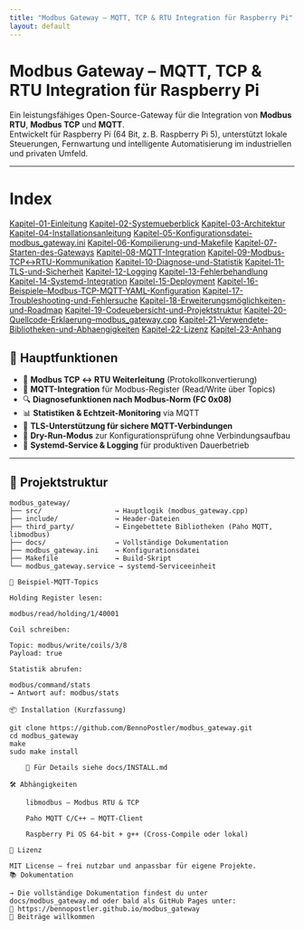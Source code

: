 ```yaml
---
title: "Modbus Gateway – MQTT, TCP & RTU Integration für Raspberry Pi"
layout: default
---
```



# Modbus Gateway – MQTT, TCP & RTU Integration für Raspberry Pi

Ein leistungsfähiges Open-Source-Gateway für die Integration von **Modbus RTU**, **Modbus TCP** und **MQTT**.  
Entwickelt für Raspberry Pi (64 Bit, z. B. Raspberry Pi 5), unterstützt lokale Steuerungen, Fernwartung und intelligente Automatisierung im industriellen und privaten Umfeld.

---
# Index
[Kapitel-01-Einleitung](Kapitel-01-Einleitung.md)
[Kapitel-02-Systemueberblick](Kapitel-02-Systemueberblick.md)
[Kapitel-03-Architektur](Kapitel-03-Architektur.md)
[Kapitel-04-Installationsanleitung](Kapitel-04-Installationsanleitung.md)
[Kapitel-05-Konfigurationsdatei-modbus_gateway.ini](Kapitel-05-Konfigurationsdatei-modbus_gateway.ini.md)
[Kapitel-06-Kompilierung-und-Makefile](Kapitel-06-Kompilierung-und-Makefile.md)
[Kapitel-07-Starten-des-Gateways](Kapitel-07-Starten-des-Gateways.md)
[Kapitel-08-MQTT-Integration](Kapitel-08-MQTT-Integration.md)
[Kapitel-09-Modbus-TCP↔RTU-Kommunikation](Kapitel-09-Modbus-TCP↔RTU-Kommunikation.md)
[Kapitel-10-Diagnose-und-Statistik](Kapitel-10-Diagnose-und-Statistik.md)
[Kapitel-11-TLS-und-Sicherheit](Kapitel-11-TLS-und-Sicherheit.md)
[Kapitel-12-Logging](Kapitel-12-Logging.md)
[Kapitel-13-Fehlerbehandlung](Kapitel-13-Fehlerbehandlung.md)
[Kapitel-14-Systemd-Integration](Kapitel-14-Systemd-Integration.md)
[Kapitel-15-Deployment](Kapitel-15-Deployment.md)
[Kapitel-16-Beispiele–Modbus-TCP-MQTT-YAML-Konfiguration](Kapitel-16-Beispiele–Modbus-TCP-MQTT-YAML-Konfiguration.md)
[Kapitel-17-Troubleshooting-und-Fehlersuche](Kapitel-17-Troubleshooting-und-Fehlersuche.md)
[Kapitel-18-Erweiterungsmöglichkeiten-und-Roadmap](Kapitel-18-Erweiterungsmöglichkeiten-und-Roadmap.md)
[Kapitel-19-Codeuebersicht-und-Projektstruktur](Kapitel-19-Codeuebersicht-und-Projektstruktur.md)
[Kapitel-20-Quellcode-Erklaerung–modbus_gateway.cpp](Kapitel-20-Quellcode-Erklaerung–modbus_gateway.cpp.md)
[Kapitel-21-Verwendete-Bibliotheken-und-Abhaengigkeiten](Kapitel-21-Verwendete-Bibliotheken-und-Abhaengigkeiten.md)
[Kapitel-22-Lizenz](Kapitel-22-Lizenz.md)
[Kapitel-23-Anhang](Kapitel-23-Anhang.md)


## 🔧 Hauptfunktionen

- 📡 **Modbus TCP ↔ RTU Weiterleitung** (Protokollkonvertierung)  
- 🔌 **MQTT-Integration** für Modbus-Register (Read/Write über Topics)  
- 🔍 **Diagnosefunktionen nach Modbus-Norm (FC 0x08)**  
- 📊 **Statistiken & Echtzeit-Monitoring** via MQTT  
- 🔐 **TLS-Unterstützung für sichere MQTT-Verbindungen**  
- 🧪 **Dry-Run-Modus** zur Konfigurationsprüfung ohne Verbindungsaufbau  
- 🧰 **Systemd-Service & Logging** für produktiven Dauerbetrieb  

---

## 📁 Projektstruktur

```text
modbus_gateway/
├── src/                  → Hauptlogik (modbus_gateway.cpp)
├── include/              → Header-Dateien
├── third_party/          → Eingebettete Bibliotheken (Paho MQTT, libmodbus)
├── docs/                 → Vollständige Dokumentation
├── modbus_gateway.ini    → Konfigurationsdatei
├── Makefile              → Build-Skript
└── modbus_gateway.service → systemd-Serviceeinheit

🧪 Beispiel-MQTT-Topics

Holding Register lesen:

modbus/read/holding/1/40001

Coil schreiben:

Topic: modbus/write/coils/3/8
Payload: true

Statistik abrufen:

modbus/command/stats
→ Antwort auf: modbus/stats

📦 Installation (Kurzfassung)

git clone https://github.com/BennoPostler/modbus_gateway.git
cd modbus_gateway
make
sudo make install

    🔧 Für Details siehe docs/INSTALL.md

🛠 Abhängigkeiten

    libmodbus – Modbus RTU & TCP

    Paho MQTT C/C++ – MQTT-Client

    Raspberry Pi OS 64-bit + g++ (Cross-Compile oder lokal)

📄 Lizenz

MIT License – frei nutzbar und anpassbar für eigene Projekte.
📚 Dokumentation

→ Die vollständige Dokumentation findest du unter docs/modbus_gateway.md oder bald als GitHub Pages unter:
🔗 https://bennopostler.github.io/modbus_gateway
🤝 Beiträge willkommen